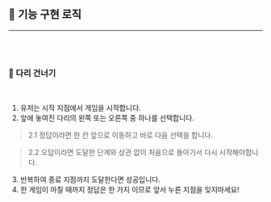 ## 🚀 기능 구현 로직

---

<br>
<br>

### 🦑 다리 건너기
<br>

1. 유저는 시작 지점에서 게임을 시작합니다.
2. 앞에 놓여진 다리의 왼쪽 또는 오른쪽 중 하나를 선택합니다.
>2.1 정답이라면 한 칸 앞으로 이동하고 바로 다음 선택을 합니다.

>2.2 오답이라면 도달한 단계와 상관 없이 처음으로 돌아가서 다시 시작해야합니다.

3. 반복하여 종료 지점까지 도달한다면 성공입니다.
4. 한 게임이 마칠 때까지 정답은 한 가지 이므로 앞서 누른 지점을 잊지마세요!